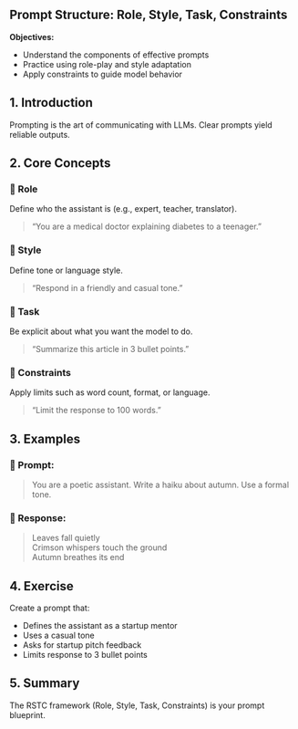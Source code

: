 ## Prompt Structure: Role, Style, Task, Constraints

**Objectives:**
  - Understand the components of effective prompts
  - Practice using role-play and style adaptation
  - Apply constraints to guide model behavior

## 1. Introduction

Prompting is the art of communicating with LLMs. Clear prompts yield reliable outputs.

## 2. Core Concepts

### 🔹 Role
Define who the assistant is (e.g., expert, teacher, translator).

> “You are a medical doctor explaining diabetes to a teenager.”

### 🔹 Style
Define tone or language style.

> “Respond in a friendly and casual tone.”

### 🔹 Task
Be explicit about what you want the model to do.

> “Summarize this article in 3 bullet points.”

### 🔹 Constraints
Apply limits such as word count, format, or language.

> “Limit the response to 100 words.”

## 3. Examples

### 🎯 Prompt:
> You are a poetic assistant. Write a haiku about autumn. Use a formal tone.

### 💬 Response:
> Leaves fall quietly  
> Crimson whispers touch the ground  
> Autumn breathes its end  

## 4. Exercise

Create a prompt that:
- Defines the assistant as a startup mentor
- Uses a casual tone
- Asks for startup pitch feedback
- Limits response to 3 bullet points

## 5. Summary

The RSTC framework (Role, Style, Task, Constraints) is your prompt blueprint.

